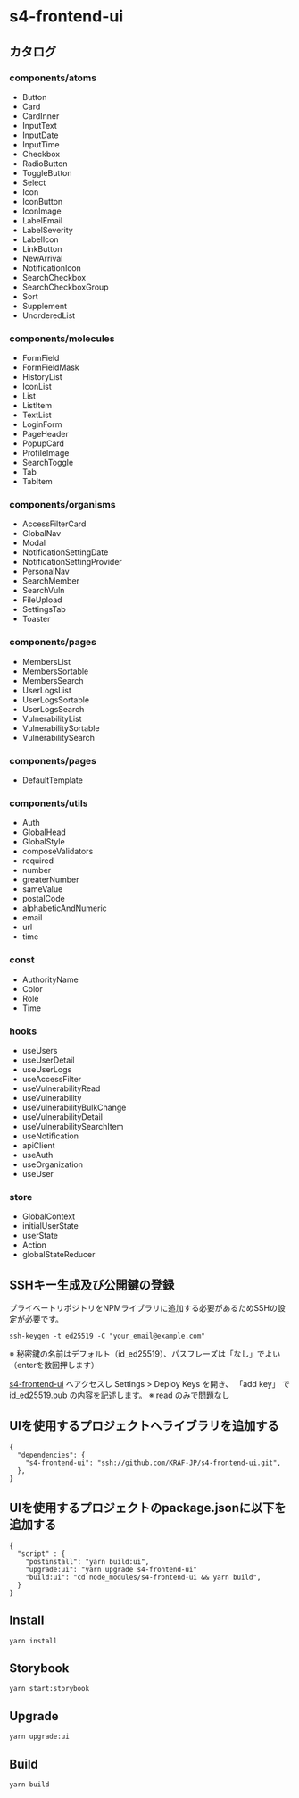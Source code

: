 # s4-frontend-ui
## カタログ
### components/atoms
- Button
- Card
- CardInner
- InputText
- InputDate
- InputTime
- Checkbox
- RadioButton
- ToggleButton
- Select
- Icon
- IconButton
- IconImage
- LabelEmail
- LabelSeverity
- LabelIcon
- LinkButton
- NewArrival
- NotificationIcon
- SearchCheckbox
- SearchCheckboxGroup
- Sort
- Supplement
- UnorderedList

### components/molecules
- FormField
- FormFieldMask
- HistoryList
- IconList
- List
- ListItem
- TextList
- LoginForm
- PageHeader
- PopupCard
- ProfileImage
- SearchToggle
- Tab
- TabItem

### components/organisms
- AccessFilterCard
- GlobalNav
- Modal
- NotificationSettingDate
- NotificationSettingProvider
- PersonalNav
- SearchMember
- SearchVuln
- FileUpload
- SettingsTab
- Toaster

### components/pages

- MembersList
- MembersSortable
- MembersSearch
- UserLogsList
- UserLogsSortable
- UserLogsSearch
- VulnerabilityList
- VulnerabilitySortable
- VulnerabilitySearch

### components/pages
- DefaultTemplate

### components/utils
- Auth
- GlobalHead
- GlobalStyle
- composeValidators
- required
- number
- greaterNumber
- sameValue
- postalCode
- alphabeticAndNumeric
- email
- url
- time


### const
- AuthorityName
- Color
- Role
- Time

### hooks
- useUsers
- useUserDetail
- useUserLogs
- useAccessFilter
- useVulnerabilityRead
- useVulnerability
- useVulnerabilityBulkChange
- useVulnerabilityDetail
- useVulnerabilitySearchItem
- useNotification
- apiClient
- useAuth
- useOrganization
- useUser

### store
- GlobalContext
- initialUserState
- userState
- Action
- globalStateReducer

## SSHキー生成及び公開鍵の登録
   プライベートリポジトリをNPMライブラリに追加する必要があるためSSHの設定が必要です。
```
ssh-keygen -t ed25519 -C "your_email@example.com"
```
※ 秘密鍵の名前はデフォルト（id_ed25519）、パスフレーズは「なし」でよい（enterを数回押します）

[s4-frontend-ui](https://github.com/KRAF-JP/s4-frontend-ui)
へアクセスし Settings > Deploy Keys を開き、 「add key」 で id_ed25519.pub の内容を記述します。
※ read のみで問題なし


## UIを使用するプロジェクトへライブラリを追加する

```
{
  "dependencies": {
    "s4-frontend-ui": "ssh://github.com/KRAF-JP/s4-frontend-ui.git",
  },
}
```

## UIを使用するプロジェクトのpackage.jsonに以下を追加する
```
{
  "script" : {
    "postinstall": "yarn build:ui",
    "upgrade:ui": "yarn upgrade s4-frontend-ui"
    "build:ui": "cd node_modules/s4-frontend-ui && yarn build",
  }
}
```
## Install
```
yarn install
```
## Storybook
```
yarn start:storybook
```
## Upgrade
```
yarn upgrade:ui
```
## Build
```
yarn build
```